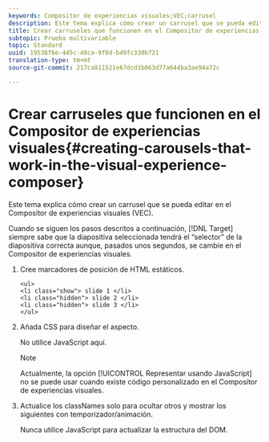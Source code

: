 ```yaml
---
keywords: Compositor de experiencias visuales;VEC;carrusel
description: Este tema explica cómo crear un carrusel que se pueda editar en el Compositor de experiencias visuales (VEC).
title: Crear carruseles que funcionen en el Compositor de experiencias visuales
subtopic: Prueba multivariable
topic: Standard
uuid: 19538f6e-445c-49ca-9f0d-b49fc330b721
translation-type: tm+mt
source-git-commit: 217ca811521e67dcd1b063d77a644ba3ae94a72c

---
```



# Crear carruseles que funcionen en el Compositor de experiencias visuales{#creating-carousels-that-work-in-the-visual-experience-composer}

Este tema explica cómo crear un carrusel que se pueda editar en el Compositor de experiencias visuales (VEC).

Cuando se siguen los pasos descritos a continuación, [!DNL Target] siempre sabe que la diapositiva seleccionada tendrá el “selector” de la diapositiva correcta aunque, pasados unos segundos, se cambie en el Compositor de experiencias visuales.

1. Cree marcadores de posición de HTML estáticos.

   ```
   <ul>
   <li class="show"> slide 1 </li>
   <li class="hidden"> slide 2 </li>
   <li class="hidden"> slide 3 </li>
   </ul>
   ```

1. Añada CSS para diseñar el aspecto.

   No utilice JavaScript aquí.

   >[!NOTE]
   >
   >Actualmente, la opción [!UICONTROL Representar usando JavaScript] no se puede usar cuando existe código personalizado en el Compositor de experiencias visuales.

1. Actualice los classNames solo para ocultar otros y mostrar los siguientes con temporizador/animación.

   Nunca utilice JavaScript para actualizar la estructura del DOM.